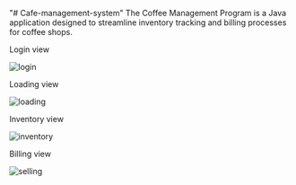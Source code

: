 "# Cafe-management-system" 
The Coffee Management Program is a Java application designed to streamline inventory tracking and billing processes for coffee shops.

Login view

![login](https://github.com/ivponicka/Cafe-management-system/assets/56002673/132fc345-d219-413a-bd20-83f09ed0834e)

Loading view

![loading](https://github.com/ivponicka/Cafe-management-system/assets/56002673/f70422e4-622d-4730-bf3b-3b114fc4af17)

Inventory view

![inventory](https://github.com/ivponicka/Cafe-management-system/assets/56002673/9d7b2679-d16d-4a53-9dc5-157796bc2c4a)

Billing view

![selling](https://github.com/ivponicka/Cafe-management-system/assets/56002673/d44712be-3a83-41e9-a74b-123e8f7ae38f)
